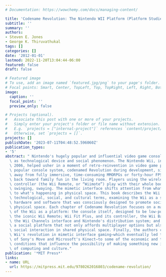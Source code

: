 ```yaml
---
# Documentation: https://wowchemy.com/docs/managing-content/

title: 'Codename Revolution: The Nintendo WII Platform (Platform Studies)'
subtitle: ''
summary: ''
authors:
- Steven E. Jones
- George K. Thiruvathukal
tags: []
categories: []
date: '2012-01-01'
lastmod: 2022-11-20T13:04:44-06:00
featured: false
draft: false

# Featured image
# To use, add an image named `featured.jpg/png` to your page's folder.
# Focal points: Smart, Center, TopLeft, Top, TopRight, Left, Right, BottomLeft, Bottom, BottomRight.
image:
  caption: ''
  focal_point: ''
  preview_only: false

# Projects (optional).
#   Associate this post with one or more of your projects.
#   Simply enter your project's folder or file name without extension.
#   E.g. `projects = ["internal-project"]` references `content/project/deep-learning/index.md`.
#   Otherwise, set `projects = []`.
projects: []
publishDate: '2023-07-11T04:48:52.596060Z'
publication_types:
- '5'
abstract: " Nintendo's hugely popular and influential video game console system considered\
  \ as technological device and social phenomenon. The Nintendo Wii, introduced in\
  \ 2006, helped usher in a moment of retro-reinvention in video game play. This hugely\
  \ popular console system, codenamed Revolution during development, signaled a turn\
  \ away from fully immersive, time-consuming MMORPGs or forty-hour FPS games and\
  \ back toward family fun in the living room. Players using the wireless motion-sensitive\
  \ controller (the Wii Remote, or “Wiimote”) play with their whole bodies, waving,\
  \ swinging, swaying. The mimetic interface shifts attention from what's on the screen\
  \ to what's happening in physical space. This book describes the Wii's impact in\
  \ technological, social, and cultural terms, examining the Wii as a system of interrelated\
  \ hardware and software that was consciously designed to promote social play in\
  \ physical space. Each chapter of Codename Revolution focuses on a major component\
  \ of the Wii as a platform: the console itself, designed to be low-powered and nimble;\
  \ the iconic Wii Remote; Wii Fit Plus, and its controller, the Wii Balance Board;\
  \ the Wii Channels interface and Nintendo's distribution system; and the Wii as\
  \ a social platform that not only affords multiplayer options but also encourages\
  \ social interaction in shared physical space. Finally, the authors connect the\
  \ Wii's revolution in mimetic interface gaming—which eventually led to the release\
  \ of Sony's Move and Microsoft's Kinect—to some of the economic and technological\
  \ conditions that influence the possibility of making something new in this arena\
  \ of computing and culture."
publication: '*MIT Press*'
links:
- name: URL
  url: https://mitpress.mit.edu/9780262016803/codename-revolution/
---
```

